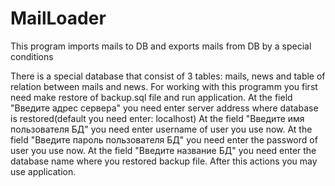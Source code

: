 # MailLoader
This program imports mails to DB and exports mails from DB by a special conditions

There is a special database that consist of 3 tables: mails, news and table of relation between mails and news. 
For working with this programm you first need make restore of backup.sql file and run application.
At the field "Введите адрес сервера" you need enter server address where database is restored(default you need enter: localhost)
At the field "Введите имя пользователя БД" you need enter username of user you use now.
At the field "Введите пароль пользователя БД" you need enter the password of user you use now.
At the field "Введите название БД" you need enter the database name where you restored backup file.
After this actions you may use application.
